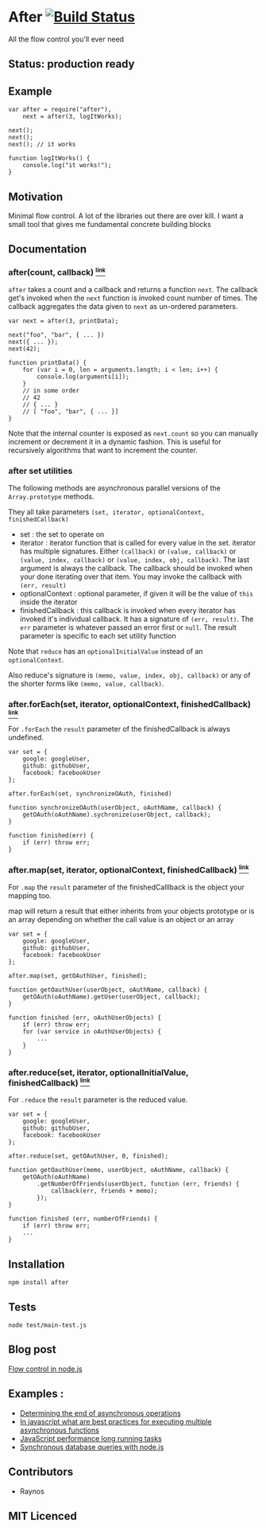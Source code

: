 # After [![Build Status][1]][2]

All the flow control you'll ever need

## Status: production ready

## Example

    var after = require("after"),
        next = after(3, logItWorks);

    next();
    next();
    next(); // it works

    function logItWorks() {
        console.log("it works!");
    }

## Motivation 

Minimal flow control. A lot of the libraries out there are over kill. I want a small tool that gives me fundamental concrete building blocks

## Documentation

### after(count, callback) <a name="after" href="#after"><small><sup>link</sup></small></a>

`after` takes a count and a callback and returns a function `next`. The callback get's invoked when the `next` function is invoked count number of times. The callback aggregates the data given to `next` as un-ordered parameters.

    var next = after(3, printData);

    next("foo", "bar", { ... })
    next({ ... });
    next(42);

    function printData() {
        for (var i = 0, len = arguments.length; i < len; i++) {
            console.log(arguments[i]);  
        }
        // in some order
        // 42
        // { ... }
        // [ "foo", "bar", { ... }]
    }

Note that the internal counter is exposed as `next.count` so you can manually increment or decrement it in a dynamic fashion. This is useful for recursively algorithms that want to increment the counter.

### after set utilities

The following methods are asynchronous parallel versions of the `Array.prototype` methods.

They all take parameters `(set, iterator, optionalContext, finishedCallback)`

 - set : the set to operate on
 - iterator : iterator function that is called for every value in the set.
    iterator has multiple signatures. Either `(callback)` or `(value, callback)` or `(value, index, callback)` or `(value, index, obj, callback)`. The last argument is always the callback. The callback should be invoked when your done iterating over that item. You may invoke the callback with `(err, result)`
 - optionalContext : optional parameter, if given it will be the value of `this` 
    inside the iterator
 - finishedCallback : this callback is invoked when every iterator has invoked it's
    individual callback. It has a signature of `(err, result)`. The `err` parameter
    is whatever passed an error first or `null`. The result parameter is specific
    to each set utility function

Note that `reduce` has an `optionalInitialValue` instead of an `optionalContext`.

Also reduce's signature is `(memo, value, index, obj, callback)` or any of the shorter forms like `(memo, value, callback)`.

### after.forEach(set, iterator, optionalContext, finishedCallback) <a name="after.forEach" href="#after.forEach"><small><sup>link</sup></small></a>

For `.forEach` the `result` parameter of the finishedCallback is always undefined.

    var set = {
        google: googleUser,
        github: githubUser,
        facebook: facebookUser
    };

    after.forEach(set, synchronizeOAuth, finished)

    function synchronizeOAuth(userObject, oAuthName, callback) {
        getOAuth(oAuthName).sychronize(userObject, callback);
    }

    function finished(err) {
        if (err) throw err;
    }

### after.map(set, iterator, optionalContext, finishedCallback) <a name="after.map" href="#after.map"><small><sup>link</sup></small></a>

For `.map` the `result` parameter of the finishedCalllback is the object your mapping too.

map will return a result that either inherits from your objects prototype or is an array depending on whether the call value is an object or an array

    var set = {
        google: googleUser,
        github: githubUser,
        facebook: facebookUser
    };

    after.map(set, getOAuthUser, finished);

    function getOauthUser(userObject, oAuthName, callback) {
        getOAuth(oAuthName).getUser(userObject, callback);
    }

    function finished (err, oAuthUserObjects) {
        if (err) throw err;
        for (var service in oAuthUserObjects) {
            ...
        }
    }

### after.reduce(set, iterator, optionalInitialValue, finishedCallback) <a name="after.reduce" href="#after.reduce"><small><sup>link</sup></small></a>

For `.reduce` the `result` parameter is the reduced value.

    var set = {
        google: googleUser,
        github: githubUser,
        facebook: facebookUser
    };

    after.reduce(set, getOAuthUser, 0, finished);

    function getOauthUser(memo, userObject, oAuthName, callback) {
        getOAuth(oAuthName)
            .getNumberOfFriends(userObject, function (err, friends) {
                callback(err, friends + memo);
            });
    }

    function finished (err, numberOfFriends) {
        if (err) throw err;
        ...
    }    

## Installation

`npm install after`

## Tests

`node test/main-test.js`

## Blog post

[Flow control in node.js][3]

## Examples :

 - [Determining the end of asynchronous operations][4]
 - [In javascript what are best practices for executing multiple asynchronous functions][5]
 - [JavaScript performance long running tasks][6]
 - [Synchronous database queries with node.js][7]

## Contributors

 - Raynos

## MIT Licenced

  [1]: https://secure.travis-ci.org/Raynos/after.js.png
  [2]: http://travis-ci.org/Raynos/after.js
  [3]: http://raynos.org/blog/2/Flow-control-in-node.js
  [4]: http://stackoverflow.com/questions/6852059/determining-the-end-of-asynchronous-operations-javascript/6852307#6852307
  [5]: http://stackoverflow.com/questions/6869872/in-javascript-what-are-best-practices-for-executing-multiple-asynchronous-functi/6870031#6870031
  [6]: http://stackoverflow.com/questions/6864397/javascript-performance-long-running-tasks/6889419#6889419
  [7]: http://stackoverflow.com/questions/6597493/synchronous-database-queries-with-node-js/6620091#6620091